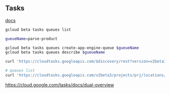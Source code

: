 Tasks
-

[docs](https://cloud.google.com/tasks/docs/)

````bash
gcloud beta tasks queues list

gueueName=parse-product

gcloud beta tasks queues create-app-engine-queue $gueueName
gcloud beta tasks queues describe $gueueName

curl 'https://cloudtasks.googleapis.com/$discovery/rest?version=v2beta3' | jq

# queues list
curl 'https://cloudtasks.googleapis.com/v2beta3/projects/prj/locations/us-central1/queues'
````

https://cloud.google.com/tasks/docs/dual-overview
